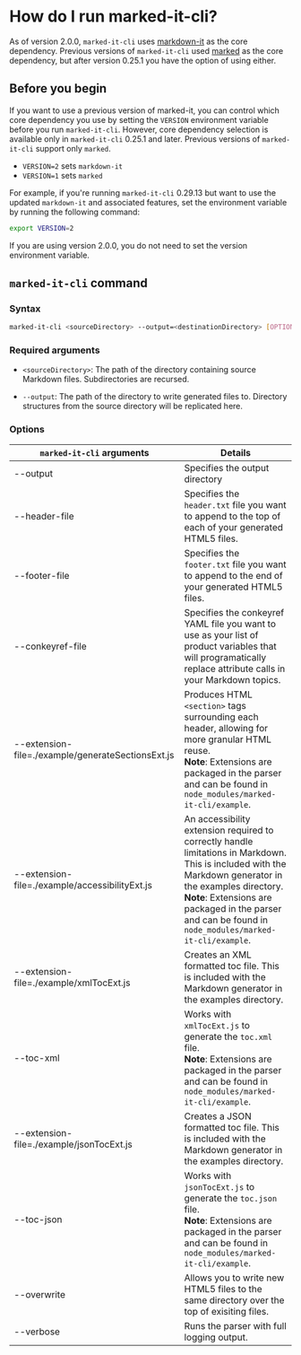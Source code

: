 # How do I run marked-it-cli?

As of version 2.0.0, `marked-it-cli` uses [markdown-it](https://github.com/markdown-it/markdown-it) as the core dependency. Previous versions of `marked-it-cli` used [marked](https://github.com/markedjs/marked) as the core dependency, but after version 0.25.1 you have the option of using either. 

## Before you begin

If you want to use a previous version of marked-it, you can control which core dependency you use by setting the `VERSION` environment variable before you run `marked-it-cli`. However, core dependency selection is available only in `marked-it-cli` 0.25.1 and later. Previous versions of `marked-it-cli` support only `marked`.

- `VERSION=2` sets `markdown-it` 
- `VERSION=1` sets `marked` 

For example, if you're running `marked-it-cli` 0.29.13 but want to use the updated `markdown-it` and associated features, set the environment variable by running the following command:

```bash
export VERSION=2
```

If you are using version 2.0.0, you do not need to set the version environment variable.

## `marked-it-cli` command

### Syntax

```bash
marked-it-cli <sourceDirectory> --output=<destinationDirectory> [OPTIONS]
```

### Required arguments

- `<sourceDirectory>`:
	The path of the directory containing source Markdown files.  Subdirectories are recursed.
	
- `--output`:
	The path of the directory to write generated files to.  Directory structures from the source directory will be replicated here.


### Options

| `marked-it-cli` arguments | Details | 
|-----|-----|
| --output | Specifies the output directory |
| --header-file | Specifies the `header.txt` file you want to append to the top of each of your generated HTML5 files. |
| --footer-file | Specifies the `footer.txt` file you want to append to the end of your generated HTML5 files. |
| --conkeyref-file | Specifies the conkeyref YAML file you want to use as your list of product variables that will programatically replace attribute calls in your Markdown topics. |
| --extension-file=./example/generateSectionsExt.js | Produces HTML `<section>` tags surrounding each header, allowing for more granular HTML reuse. <br> **Note**: Extensions are packaged in the parser and can be found in `node_modules/marked-it-cli/example`.  |
| --extension-file=./example/accessibilityExt.js | An accessibility extension required to correctly handle limitations in Markdown. This is included with the Markdown generator in the examples directory. <br> **Note**: Extensions are packaged in the parser and can be found in `node_modules/marked-it-cli/example`.  |
| --extension-file=./example/xmlTocExt.js | Creates an XML formatted toc file. This is included with the Markdown generator in the examples directory. |
| --toc-xml | Works with `xmlTocExt.js` to generate the `toc.xml` file. <br> **Note**: Extensions are packaged in the parser and can be found in `node_modules/marked-it-cli/example`. |
| --extension-file=./example/jsonTocExt.js | Creates a JSON formatted toc file. This is included with the Markdown generator in the examples directory. |
| --toc-json | Works with `jsonTocExt.js` to generate the `toc.json` file. <br> **Note**: Extensions are packaged in the parser and can be found in `node_modules/marked-it-cli/example`. |
| --overwrite | Allows you to write new HTML5 files to the same directory over the top of exisiting files. |
| --verbose | Runs the parser with full logging output. |

